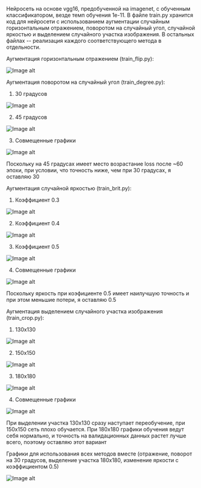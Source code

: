 Нейросеть на основе vgg16, предобученной на imagenet, с обученным классификатором, везде темп обучения 1e-11. В файле train.py хранится код для нейросети с использованием аугментации случайным горизонтальным отражением,  поворотом на случайный угол, случайной яркостью и выделением случайного участка изображения. В остальных файлах -- реализация каждого соответствующего метода в отдельности.

Аугментация горизонтальным отражением (train_flip.py):

![Image alt](https://github.com/samsdimko/SMOMI4/blob/master/gor.png)

Аугментация поворотом на случайный угол (train_degree.py):

1) 30 градусов

![Image alt](https://github.com/samsdimko/SMOMI4/blob/master/dgr30.png)

2) 45 градусов

![Image alt](https://github.com/samsdimko/SMOMI4/blob/master/dgr45.png)

3) Совмещенные графики

![Image alt](https://github.com/samsdimko/SMOMI4/blob/master/dgr.png)

Поскольку на 45 градусах имеет место возрастание loss после ~60 эпохи, при условии, что точность ниже, чем при 30 градусах, я оставляю 30





Аугментация случайной яркостью (train_brit.py):

1) Коэффициент 0.3

![Image alt](https://github.com/samsdimko/SMOMI4/blob/master/br03.png)

2) Коэффициент 0.4

![Image alt](https://github.com/samsdimko/SMOMI4/blob/master/br04.png)

3) Коэффициент 0.5

![Image alt](https://github.com/samsdimko/SMOMI4/blob/master/br05.png)

4) Совмещенные графики

![Image alt](https://github.com/samsdimko/SMOMI4/blob/master/br.png)

Поскольку яркость при коэфициенте 0.5 имеет наилучшую точность и при этом меньшие потери, я оставляю 0.5





Аугментация выделением случайного участка изображения (train_crop.py):

1) 130x130

![Image alt](https://github.com/samsdimko/SMOMI4/blob/master/crop130.png)

2) 150x150

![Image alt](https://github.com/samsdimko/SMOMI4/blob/master/crop150.png)

3) 180x180

![Image alt](https://github.com/samsdimko/SMOMI4/blob/master/crop180.png)

4) Совмещенные графики

![Image alt](https://github.com/samsdimko/SMOMI4/blob/master/crop.png)

При выделении участка 130x130 сразу наступает переобучение, при 150x150 сеть плохо обучается. При 180x180 графики обучения ведут себя нормально, и точность на валидационных данных растет лучше всего, поэтому оставляю этот вариант





Графики для использования всех методов вместе (отражение, поворот на 30 градусов, выделение участка 180x180, изменение яркости с коэффициентом 0.5)

![Image alt](https://github.com/samsdimko/SMOMI4/blob/master/Last.png)